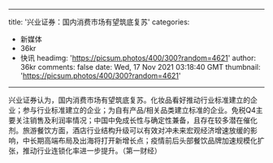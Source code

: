 
---
title: '兴业证券：国内消费市场有望筑底复苏'
categories: 
 - 新媒体
 - 36kr
 - 快讯
headimg: 'https://picsum.photos/400/300?random=4621'
author: 36kr
comments: false
date: Wed, 17 Nov 2021 03:18:40 GMT
thumbnail: 'https://picsum.photos/400/300?random=4621'
---

<div>   
兴业证券认为，国内消费市场有望筑底复苏。化妆品看好推动行业标准建立的企业；参与行业标准建立的企业；为自有产品/相关品类建立标准的企业。免税Q4主要关注销售及利润率情况；中国中免成长性与确定性兼备，且存在较多潜在催化剂。旅游餐饮方面，酒店行业结构升级可以有效对冲未来宏观经济增速放缓的影响，中长期高端布局及出海将打开新增长点；疫情前后头部餐饮品牌加速规模化扩张，推动行业连锁化率进一步提升。（第一财经）  
</div>
            